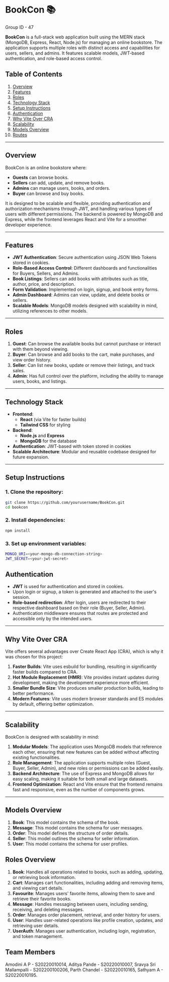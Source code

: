 # BookCon 📚
Group ID - 47

**BookCon** is a full-stack web application built using the MERN stack (MongoDB, Express, React, Node.js) for managing an online bookstore. The application supports multiple roles with distinct access and capabilities for users, sellers, and admins. It features scalable models, JWT-based authentication, and role-based access control.

## Table of Contents
1. [Overview](#overview)
2. [Features](#features)
3. [Roles](#roles)
4. [Technology Stack](#technology-stack)
5. [Setup Instructions](#setup-instructions)
6. [Authentication](#authentication)
7. [Why Vite Over CRA](#why-vite-over-cra)
8. [Scalability](#scalability)
9. [Models Overview](#models-overview)
10. [Routes](#routes)

---

## Overview

BookCon is an online bookstore where:
- **Guests** can browse books.
- **Sellers** can add, update, and remove books.
- **Admins** can manage users, books, and orders.
- **Buyer** can browse and buy books.

It is designed to be scalable and flexible, providing authentication and authorization mechanisms through JWT, and handling various types of users with different permissions. The backend is powered by MongoDB and Express, while the frontend leverages React and Vite for a smoother developer experience.

---

## Features

- **JWT Authentication**: Secure authentication using JSON Web Tokens stored in cookies.
- **Role-Based Access Control**: Different dashboards and functionalities for Buyers, Sellers, and Admins.
- **Book Listings**: Sellers can add books with attributes such as title, author, price, and description.
- **Form Validation**: Implemented on login, signup, and book entry forms.
- **Admin Dashboard**: Admins can view, update, and delete books or sellers.
- **Scalable Models**: MongoDB models designed with scalability in mind, utilizing references to other models.

---

## Roles

1. **Guest**: Can browse the available books but cannot purchase or interact with them beyond viewing.
2. **Buyer**: Can browse and add books to the cart, make purchases, and view order history.
3. **Seller**: Can list new books, update or remove their listings, and track sales.
4. **Admin**: Has full control over the platform, including the ability to manage users, books, and listings.

---

## Technology Stack

- **Frontend**: 
  - **React** (via Vite for faster builds)
  - **Tailwind CSS** for styling
- **Backend**: 
  - **Node.js** and **Express**
  - **MongoDB** for the database
- **Authentication**: JWT-based with token stored in cookies
- **Scalable Architecture**: Modular and reusable codebase designed for future expansion.

---

## Setup Instructions

### 1. Clone the repository:
```bash
git clone https://github.com/yourusername/BookCon.git
cd bookcon
```
### 2. Install dependencies:

```bash
npm install
```
### 3. Set up environment variables:
```bash
MONGO_URI=<your-mongo-db-connection-string>
JWT_SECRET=<your-jwt-secret>
```

## Authentication

- **JWT** is used for authentication and stored in cookies.
- Upon login or signup, a token is generated and attached to the user's session.
- **Role-based redirection**: After login, users are redirected to their respective dashboard based on their role (Buyer, Seller, Admin).
- Authentication middleware ensures that routes are protected and accessible only by the intended users.

---

## Why Vite Over CRA

Vite offers several advantages over Create React App (CRA), which is why it was chosen for this project:

1. **Faster Builds**: Vite uses esbuild for bundling, resulting in significantly faster builds compared to CRA.
2. **Hot Module Replacement (HMR)**: Vite provides instant updates during development, making the development experience more efficient.
3. **Smaller Bundle Size**: Vite produces smaller production builds, leading to better performance.
4. **Modern Features**: Vite uses modern browser standards and ES modules by default, offering better optimization.

---

## Scalability

BookCon is designed with scalability in mind:

1. **Modular Models**: The application uses MongoDB models that reference each other, ensuring that new features can be added without affecting existing functionalities.
2. **Role Management**: The application supports multiple roles (Guest, Buyer, Seller, Admin), and new roles or permissions can be added easily.
3. **Backend Architecture**: The use of Express and MongoDB allows for easy scaling, making it suitable for both small and large datasets.
4. **Frontend Optimization**: React and Vite ensure that the frontend remains fast and responsive, even as the number of components grows.

---

## Models Overview

1. **Book**: This model contains the schema of the book.
2. **Message**: This model contains the schema for user messages.
3. **Order**: This model defines the structure of order details.
4. **Seller**: This model outlines the schema for seller information.
5. **User**: This model contains the schema for user profiles.

## Roles Overview

1. **Book**: Handles all operations related to books, such as adding, updating, or retrieving book information.
2. **Cart**: Manages cart functionalities, including adding and removing items, and viewing cart details.
3. **Favourite**: Manages users' favorite items, allowing them to save and retrieve their favorite books.
4. **Message**: Handles messaging between users, including sending, receiving, and deleting messages.
5. **Order**: Manages order placement, retrieval, and order history for users.
6. **User**: Handles user-related operations like profile creation, updates, and retrieving user details.
7. **UserAuth**: Manages user authentication, including login, registration, and token management.

## Team Members
Amodini A P - S20220010014,
Aditya Pande - S20220010007,
Sravya Sri Mallampalli - S202200100206,
Parth Chandel - S20220010165,
Sathyam A - S20220010195.

